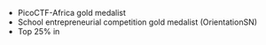 - PicoCTF-Africa gold medalist 
- School entrepreneurial competition gold medalist (OrientationSN)
- Top 25% in 